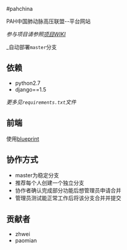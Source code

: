 #pahchina

PAH中国肺动脉高压联盟--平台网站

*参与项目请参照[项目WIKI](http://git.oschina.net/zhwei/pahchina/wikis/home)*


_自动部署`master`分支

## 依赖

+ python2.7
+ django==1.5

*更多见`requirements.txt`文件*

## 前端

使用[blueprint](http://www.blueprintcss.org/)

## 协作方式

+ master为稳定分支
+ 推荐每个人创建一个独立分支
+ 协作者确认完成部分功能后想管理员申请合并
+ 管理员测试能正常工作后将该分支合并并提交

## 贡献者

+ zhwei
+ paomian


